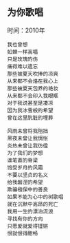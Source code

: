 

## 为你歌唱 
时间：2010年

    我也曾想
    如蝉一样高唱
    只是玫瑰的伤
    痛得难以遗忘
    那些被夏天吹捧的凉爽
    从来都不会烙在我心上
    那些被夏天包养的艳妆
    从来都不会印入我眼眶
    对于我说甚至是凄凉
    因为我冰雪般的希望
    曾在这里肮脏的埋葬

    风雨未曾将我阻挡
    黑夜未曾让我惆怅
    炎热未曾让我彷徨
    为了我们的梦想
    谁笔直的脊梁
    饱受岁月的风霜
    不要以坚贞的名义
    给我磐涅的希望
    欺骗襁保中的善良
    如果不能为心中的树歌唱
    就在沉默中高昂的死亡
    我用一生的漂泊流浪
    寻找有你的方向
    只愿爱就爱得铿锵
    恨就恨得酣畅  